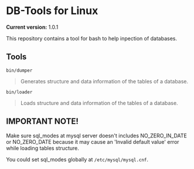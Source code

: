 # DB-Tools for Linux

**Current version:** 1.0.1

This repository contains a tool for bash to help inpection of databases.

## Tools

`bin/dumper`

> Generates structure and data information of the tables of a database.

`bin/loader`

> Loads structure and data information of the tables of a database.

## IMPORTANT NOTE!

Make sure sql_modes at mysql server doesn't includes NO_ZERO_IN_DATE or NO_ZERO_DATE because it may cause an 'Invalid default value' error while loading tables structure.

You could set sql_modes globally at `/etc/mysql/mysql.cnf`.

